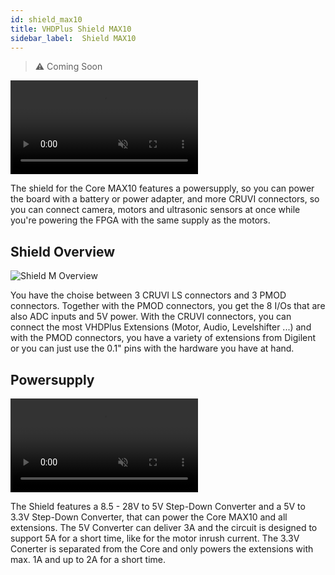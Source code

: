 ```yaml
---
id: shield_max10
title: VHDPlus Shield MAX10
sidebar_label:  Shield MAX10
---
```


> :warning: Coming Soon

<video muted autoPlay loop><source src="/img/vhdpshield/Shield.mp4" type="video/mp4"/>Your browser does not support the video tag. You can download the video anyway.</video>

The shield for the Core MAX10 features a powersupply, so you can power the board with a battery or power adapter, and more CRUVI connectors, so you can connect camera, motors and ultrasonic sensors at once while you're powering the FPGA with the same supply as the motors.

## Shield Overview
![Shield M Overview](/img/vhdpshield/Items3.png)

You have the choise between 3 CRUVI LS connectors and 3 PMOD connectors. Together with the PMOD connectors, you get the 8 I/Os that are also ADC inputs and 5V power.
With the CRUVI connectors, you can connect the most VHDPlus Extensions (Motor, Audio, Levelshifter ...) and with the PMOD connectors, you have a variety of extensions from Digilent or you can just use the 0.1" pins with the hardware you have at hand.

## Powersupply
<video muted autoPlay><source src="/img/vhdpshield/Zoom_Power.mp4" type="video/mp4"/>Your browser does not support the video tag. You can download the video anyway.</video>

The Shield features a 8.5 - 28V to 5V Step-Down Converter and a 5V to 3.3V Step-Down Converter, that can power the Core MAX10 and all extensions. 
The 5V Converter can deliver 3A and the circuit is designed to support 5A for a short time, like for the motor inrush current.
The 3.3V Conerter is separated from the Core and only powers the extensions with max. 1A and up to 2A for a short time.
